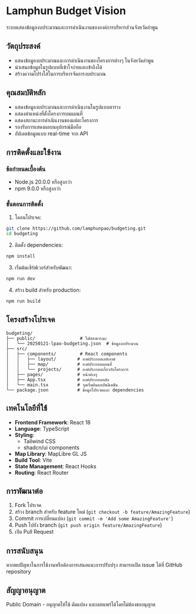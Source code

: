 # Lamphun Budget Vision

ระบบแสดงข้อมูลงบประมาณและการดำเนินงานขององค์การบริหารส่วนจังหวัดลำพูน

## วัตถุประสงค์

- แสดงข้อมูลงบประมาณและการดำเนินงานของโครงการต่างๆ ในจังหวัดลำพูน
- นำเสนอข้อมูลในรูปแบบที่เข้าใจง่ายและเข้าถึงได้
- สร้างความโปร่งใสในการบริหารจัดการงบประมาณ

## คุณสมบัติหลัก

- แสดงข้อมูลงบประมาณและการดำเนินงานในรูปแบบตาราง
- แสดงตำแหน่งที่ตั้งโครงการบนแผนที่
- แสดงสถานะการดำเนินงานของแต่ละโครงการ
- รองรับการแสดงผลบนอุปกรณ์มือถือ
- อัปเดตข้อมูลแบบ real-time จาก API

## การติดตั้งและใช้งาน

### ข้อกำหนดเบื้องต้น

- Node.js 20.0.0 หรือสูงกว่า
- npm 9.0.0 หรือสูงกว่า

### ขั้นตอนการติดตั้ง

1. โคลนโปรเจค:
```bash
git clone https://github.com/lamphunpao/budgeting.git
cd budgeting
```

2. ติดตั้ง dependencies:
```bash
npm install
```

3. เริ่มต้นเซิร์ฟเวอร์สำหรับพัฒนา:
```bash
npm run dev
```

4. สร้าง build สำหรับ production:
```bash
npm run build
```

## โครงสร้างโปรเจค

```
budgeting/
├── public/                 # ไฟล์สาธารณะ
│   └── 20250121-lpao-budgeting.json  # ข้อมูลงบประมาณ
├── src/
│   ├── components/         # React components
│   │   ├── layout/        # องค์ประกอบเลย์เอาต์
│   │   ├── map/           # องค์ประกอบแผนที่
│   │   └── projects/      # องค์ประกอบเกี่ยวกับโครงการ
│   ├── pages/             # หน้าต่างๆ
│   ├── App.tsx            # องค์ประกอบหลัก
│   └── main.tsx           # จุดเริ่มต้นแอปพลิเคชัน
└── package.json           # ข้อมูลโปรเจคและ dependencies
```

## เทคโนโลยีที่ใช้

- **Frontend Framework**: React 18
- **Language**: TypeScript
- **Styling**: 
  - Tailwind CSS
  - shadcn/ui components
- **Map Library**: MapLibre GL JS
- **Build Tool**: Vite
- **State Management**: React Hooks
- **Routing**: React Router

## การพัฒนาต่อ

1. Fork โปรเจค
2. สร้าง branch สำหรับ feature ใหม่ (`git checkout -b feature/AmazingFeature`)
3. Commit การเปลี่ยนแปลง (`git commit -m 'Add some AmazingFeature'`)
4. Push ไปยัง branch (`git push origin feature/AmazingFeature`)
5. เปิด Pull Request

## การสนับสนุน

หากพบปัญหาในการใช้งานหรือต้องการเสนอแนะการปรับปรุง สามารถเปิด issue ได้ที่ GitHub repository

## สัญญาอนุญาต

Public Domain - อนุญาตให้ใช้ ดัดแปลง และเผยแพร่ได้โดยไม่ต้องขออนุญาต
